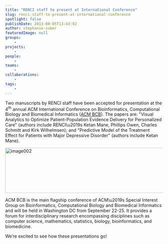 ```yaml
---
title: "RENCI staff to present at International Conference"
slug: renci-staff-to-present-at-international-conference
spotlight: false
publishDate: 2013-08-05T13:43:02
author: stephanie-suber
featuredImage: null
groups:
    - 
projects:
    - 
people:
    - 
teams: 
    - 
collaborations:
    - 
tags:
    - 
---
```

<p>Two manuscripts by RENCI staff have been accepted for presentation at the 4<sup>th</sup> annual ACM International Conference on Bioinformatics, Computational Biology and Biomedical Informatics (<a href="http://www.cse.buffalo.edu/ACM-BCB2013/">ACM BCB</a>). The papers are: "Visual Analytics to Optimize Patient-Population Evidence Delivery for Personalized Care" (authors include RENCI\u2019s Ketan Mane, Phillips Owen, Charles Schmitt and Kirk Wilhelmsen); and "Predictive Model of the Treatment Effect for Patients with Major Depressive Disorder" (authors include Ketan Mane).</p>
<p><a href="http://www.renci.org/wp-content/uploads/2013/08/image002.png"  rel="lightbox[roadtrip]"><img class="alignnone size-full wp-image-11693" alt="image002" src="http://www.renci.org/wp-content/uploads/2013/08/image002.png" width="505" height="145" srcset="https://renci.org/wp-content/uploads/2013/08/image002.png 505w, https://renci.org/wp-content/uploads/2013/08/image002-300x86.png 300w" sizes="(max-width: 505px) 100vw, 505px" /></a></p>
<p>ACM BCB is the main flagship conference of ACM\u2019s Special Interest Group on Bioinformatics, Computational Biology and Biomedical Informatics and will be held in Washington DC from September 22-25. It provides a forum for interdisciplinary research encompassing disciplines such as computer science, mathematics, statistics, biology, bioinformatics, and biomedicine.</p>
<p>We&#8217;re excited to see how these presentations go!</p>
<!-- AddThis Advanced Settings generic via filter on the_content --><!-- AddThis Share Buttons generic via filter on the_content -->
